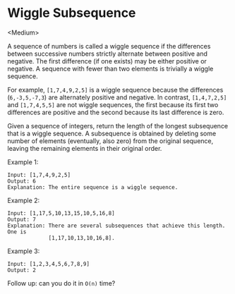 # Wiggle Subsequence

\<Medium>

A sequence of numbers is called a wiggle sequence if the differences between
successive numbers strictly alternate between positive and negative. The first
difference (if one exists) may be either positive or negative. A sequence with
fewer than two elements is trivially a wiggle sequence.

For example, `[1,7,4,9,2,5]` is a wiggle sequence because the differences
(`6,-3,5,-7,3`) are alternately positive and negative. In contrast, `[1,4,7,2,5]`
and `[1,7,4,5,5]` are not wiggle sequences, the first because its first two
differences are positive and the second because its last difference is zero.

Given a sequence of integers, return the length of the longest subsequence that
is a wiggle sequence. A subsequence is obtained by deleting some number of
elements (eventually, also zero) from the original sequence, leaving the
remaining elements in their original order.

Example 1:

```
Input: [1,7,4,9,2,5]
Output: 6
Explanation: The entire sequence is a wiggle sequence.
```

Example 2:

```
Input: [1,17,5,10,13,15,10,5,16,8]
Output: 7
Explanation: There are several subsequences that achieve this length. One is
             [1,17,10,13,10,16,8].
```

Example 3:

```
Input: [1,2,3,4,5,6,7,8,9]
Output: 2
```

Follow up: can you do it in `O(n)` time?
